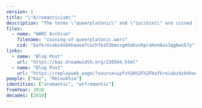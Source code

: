 ```yaml
---
version: 1
title: "\"A/romanticism\""
description: "The terms \"queerplatonic\" and \"zucchini\" are coined in the comments of a blog post on aromanticism"
files:
  - name: "WARC Archive"
    filename: "coining-of-queerplatonic.warc"
    cid: "bafkreiabz4zbkhaovm7cuchfka53bmzzgm5ebvohprahen6as3qg6wsb7y"
links:
  - name: "Blog Post"
    url: "https://kaz.dreamwidth.org/238564.html"
  - name: "Blog Post"
    url: "https://replayweb.page/?source=ipfs%3A%2F%2Fbafkreiabz4zbkhaovm7cuchfka53bmzzgm5ebvohprahen6as3qg6wsb7y%3Ffilename%3Dcoining-of-queerplatonic.warc#view=resources&urlSearchType=prefix&url=https%3A%2F%2Fkaz.dreamwidth.org%2F238564.html&ts=20220103154036"
people: ["Kaz", "Meloukhia"]
identities: ["aromantic", "wtfromantic"]
fromYear: 2010
decades: [2010]
---
```

